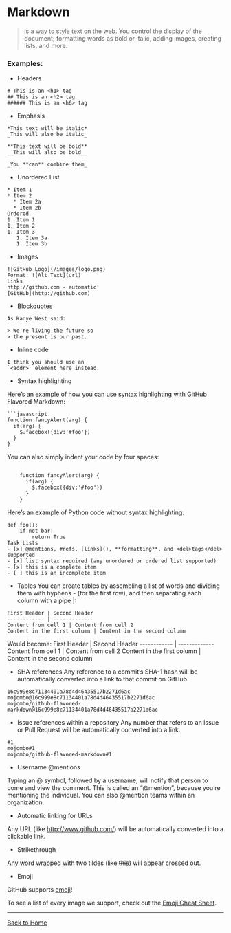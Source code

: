 # Markdown

>is a way to style text on the web. You control the display of the document; formatting words as bold or italic, adding images, creating lists, and more.

### Examples:
* Headers
```
# This is an <h1> tag
## This is an <h2> tag
###### This is an <h6> tag
```
* Emphasis
```
*This text will be italic*
_This will also be italic_

**This text will be bold**
__This will also be bold__

_You **can** combine them_
```
* Unordered List
```
* Item 1
* Item 2
  * Item 2a
  * Item 2b
Ordered
1. Item 1
1. Item 2
1. Item 3
   1. Item 3a
   1. Item 3b
   ```

* Images
```
![GitHub Logo](/images/logo.png)
Format: ![Alt Text](url)
Links
http://github.com - automatic!
[GitHub](http://github.com)
````

* Blockquotes
```
As Kanye West said:

> We're living the future so
> the present is our past.
```

* Inline code
```
I think you should use an
`<addr>` element here instead.
```

* Syntax highlighting

Here’s an example of how you can use syntax highlighting with GitHub Flavored Markdown:
```
```javascript
function fancyAlert(arg) {
  if(arg) {
    $.facebox({div:'#foo'})
  }
}
```


You can also simply indent your code by four spaces:

```

    function fancyAlert(arg) {
      if(arg) {
        $.facebox({div:'#foo'})
      }
    }
```    
Here’s an example of Python code without syntax highlighting:
```
def foo():
    if not bar:
        return True
Task Lists
- [x] @mentions, #refs, [links](), **formatting**, and <del>tags</del> supported
- [x] list syntax required (any unordered or ordered list supported)
- [x] this is a complete item
- [ ] this is an incomplete item
```

* Tables
You can create tables by assembling a list of words and dividing them with hyphens - (for the first row), and then separating each column with a pipe |:
```
First Header | Second Header
------------ | -------------
Content from cell 1 | Content from cell 2
Content in the first column | Content in the second column
```
Would become:
First Header | Second Header
------------ | -------------
Content from cell 1 | Content from cell 2
Content in the first column | Content in the second column


* SHA references
Any reference to a commit’s SHA-1 hash will be automatically converted into a link to that commit on GitHub.
```
16c999e8c71134401a78d4d46435517b2271d6ac
mojombo@16c999e8c71134401a78d4d46435517b2271d6ac
mojombo/github-flavored-markdown@16c999e8c71134401a78d4d46435517b2271d6ac
```

* Issue references within a repository
Any number that refers to an Issue or Pull Request will be automatically converted into a link.
```
#1
mojombo#1
mojombo/github-flavored-markdown#1
```

* Username @mentions

Typing an @ symbol, followed by a username, will notify that person to come and view the comment. This is called an “@mention”, because you’re mentioning the individual. You can also @mention teams within an organization.

* Automatic linking for URLs

Any URL (like http://www.github.com/) will be automatically converted into a clickable link.

* Strikethrough

Any word wrapped with two tildes (like ~~this~~) will appear crossed out.

* Emoji

GitHub supports [emoji](https://docs.github.com/en/github/writing-on-github/basic-writing-and-formatting-syntax#using-emoji)!

To see a list of every image we support, check out the [Emoji Cheat Sheet](https://github.com/ikatyang/emoji-cheat-sheet/blob/master/README.md).

--------------
[Back to Home](README.md)